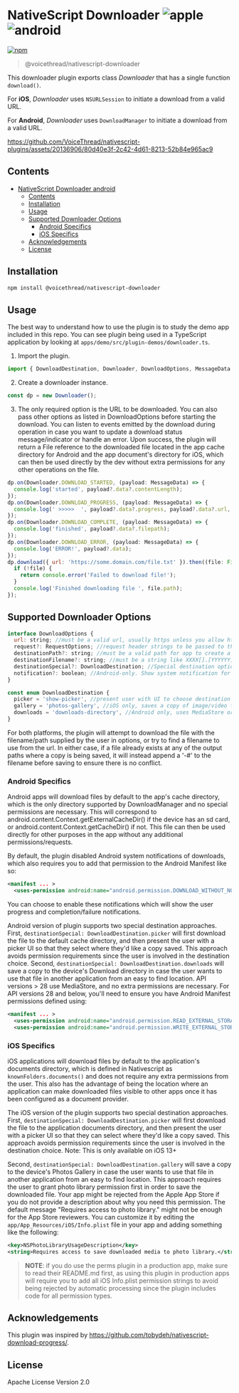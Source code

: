 # NativeScript Downloader ![apple](https://cdn3.iconfinder.com/data/icons/picons-social/57/16-apple-32.png)![android](https://cdn4.iconfinder.com/data/icons/logos-3/228/android-32.png)

[![npm](https://img.shields.io/npm/v/@voicethread/nativescript-downloader?style=flat-square)](https://www.npmjs.com/package/@voicethread/nativescript-downloader)

> @voicethread/nativescript-downloader

This downloader plugin exports class _Downloader_ that has a single function `download()`.

For **iOS**, _Downloader_ uses `NSURLSession` to initiate a download from a valid URL.

For **Android**, _Downloader_ uses `DownloadManager` to initiate a download from a valid URL.

https://github.com/VoiceThread/nativescript-plugins/assets/20136906/80d40e3f-2c42-4d61-8213-52b84e965ac9

## Contents

- [NativeScript Downloader android](#nativescript-downloader-android)
  - [Contents](#contents)
  - [Installation](#installation)
  - [Usage](#usage)
  - [Supported Downloader Options](#supported-downloader-options)
    - [Android Specifics](#android-specifics)
    - [iOS Specifics](#ios-specifics)
  - [Acknowledgements](#acknowledgements)
  - [License](#license)

## Installation

```bash
npm install @voicethread/nativescript-downloader
```

## Usage

The best way to understand how to use the plugin is to study the demo app included in this repo. You can see plugin being used in a TypeScript application by looking at `apps/demo/src/plugin-demos/downloader.ts`.

1. Import the plugin.

```javascript
import { DownloadDestination, Downloader, DownloadOptions, MessageData } from '@angelengineering/downloader';
```

2. Create a downloader instance.

```javascript
const dp = new Downloader();
```

3. The only required option is the URL to be downloaded. You can also pass other options as listed in DownloadOptions before starting the download. You can listen to events emitted by the download during operation in case you want to update a download status message/indicator or handle an error. Upon success, the plugin will return a File reference to the downloaded file located in the app cache directory for Android and the app document's directory for iOS, which can then be used directly by the dev without extra permissions for any other operations on the file.

```javascript
dp.on(Downloader.DOWNLOAD_STARTED, (payload: MessageData) => {
  console.log('started', payload?.data?.contentLength);
});
dp.on(Downloader.DOWNLOAD_PROGRESS, (payload: MessageData) => {
  console.log(' >>>>>  ', payload?.data?.progress, payload?.data?.url, payload?.data?.destinationFilename);
});
dp.on(Downloader.DOWNLOAD_COMPLETE, (payload: MessageData) => {
  console.log('finished', payload?.data?.filepath);
});
dp.on(Downloader.DOWNLOAD_ERROR, (payload: MessageData) => {
  console.log('ERROR!', payload?.data);
});
dp.download({ url: 'https://some.domain.com/file.txt' }).then((file: File) => {
  if (!file) {
    return console.error('Failed to download file!');
  }
  console.log('Finished downloading file ', file.path);
});
```

## Supported Downloader Options

```javascript
interface DownloadOptions {
  url: string; //must be a valid url, usually https unless you allow http in your app
  request?: RequestOptions; //request header strings to be passed to the https connection
  destinationPath?: string; //must be a valid path for app to create a new file (existing directory with valid filename)
  destinationFilename?: string; //must be a string like XXXX[].[YYYYYY] without any path preceding
  destinationSpecial?: DownloadDestination; //Special destination options discussed below
  notification?: boolean; //Android-only. Show system notification for download success/failure. defaults to false
}
```

```javascript
const enum DownloadDestination {
  picker = 'show-picker', //present user with UI to choose destination directory to save a copy
  gallery = 'photos-gallery', //iOS only, saves a copy of image/video files (matched by file extension) to iOS Photos Gallery, requires user permission.
  downloads = 'downloads-directory', //Android only, uses MediaStore or legacy approach to save a copy in Android Download directory
}
```

For both platforms, the plugin will attempt to download the file with the filename/path supplied by the user in options, or try to find a filename to use from the url. In either case, if a file already exists at any of the output paths where a copy is being saved, it will instead append a '-#' to the filename before saving to ensure there is no conflict.

### Android Specifics

Android apps will download files by default to the app's cache directory, which is the only directory supported by DownloadManager and no special permissions are necessary. This will correspond to android.content.Context.getExternalCacheDir() if the device has an sd card, or android.content.Context.getCacheDir() if not. This file can then be used directly for other purposes in the app without any additional permissions/requests.

By default, the plugin disabled Android system notifications of downloads, which also requires you to add that permission to the Android Manifest like so:

```xml
<manifest ... >
  <uses-permission android:name="android.permission.DOWNLOAD_WITHOUT_NOTIFICATION"/>
```

You can choose to enable these notifications which will show the user progress and completion/failure notifications.

Android version of plugin supports two special destination approaches. First, `destinationSpecial: DownloadDestination.picker` will first download the file to the default cache directory, and then present the user with a picker UI so that they select where they'd like a copy saved. This approach avoids permission requirements since the user is involved in the destination choice.
Second, `destinationSpecial: DownloadDestination.downloads` will save a copy to the device's Download directory in case the user wants to use that file in another application from an easy to find location. API versions > 28 use MediaStore, and no extra permissions are necessary. For API versions 28 and below, you'll need to ensure you have Android Manifest permissions defined using:

```xml
<manifest ... >
  <uses-permission android:name="android.permission.READ_EXTERNAL_STORAGE"/>
  <uses-permission android:name="android.permission.WRITE_EXTERNAL_STORAGE"/>
```

### iOS Specifics

iOS applications will download files by default to the application's documents directory, which is defined in Nativescript as `knownFolders.documents()` and does not require any extra permissions from the user. This also has the advantage of being the location where an application can make downloaded files visible to other apps once it has been configured as a document provider.

The iOS version of the plugin supports two special destination approaches. First, `destinationSpecial: DownloadDestination.picker` will first download the file to the application documents directory, and then present the user with a picker UI so that they can select where they'd like a copy saved. This approach avoids permission requirements since the user is involved in the destination choice. Note: This is only available on iOS 13+

Second, `destinationSpecial: DownloadDestination.gallery` will save a copy to the device's Photos Gallery in case the user wants to use that file in another application from an easy to find location. This approach requires the user to grant photo library permission first in order to save the downloaded file. Your app might be rejected from the Apple App Store if you do not provide a description about why you need this permission. The default message "Requires access to photo library." might not be enough for the App Store reviewers. You can customize it by editing the `app/App_Resources/iOS/Info.plist` file in your app and adding something like the following:

```xml
<key>NSPhotoLibraryUsageDescription</key>
<string>Requires access to save downloaded media to photo library.</string>
```

> **NOTE**: if you do use the perms plugin in a production app, make sure to read their README.md first, as using this plugin in production apps will require you to add all iOS Info.plist permission strings to avoid being rejected by automatic processing since the plugin includes code for all permission types.

## Acknowledgements

This plugin was inspired by https://github.com/tobydeh/nativescript-download-progress/.

## License

Apache License Version 2.0
